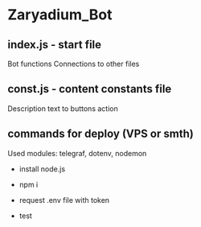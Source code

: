 # Zaryadium_Bot

## index.js - start file
Bot functions
Connections to other files

## const.js - content constants file
Description text to buttons action

## commands for deploy (VPS or smth)
Used modules: telegraf, dotenv, nodemon
- install node.js
- npm i
- request .env file with token


- test
